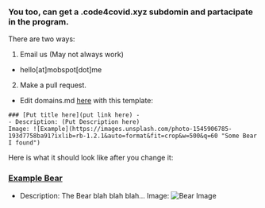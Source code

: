 ### You too, can get a .code4covid.xyz subdomin and partacipate in the program.

There are two ways:

1. Email us (May not always work)
- hello[at]mobspot[dot]me

2. Make a pull request.
- Edit domains.md [here](https://github.com/MobSpot/Code4Covid/edit/master/domains.md) with this template:
```
### [Put title here](put link here) - 
- Description: (Put Description here)
Image: ![Example](https://images.unsplash.com/photo-1545906785-193d7758ba91?ixlib=rb-1.2.1&auto=format&fit=crop&w=500&q=60 "Some Bear I found")
```
Here is what it should look like after you change it:

### [Example Bear](https://example.com)
- Description: The Bear blah blah blah...
Image: ![Bear Image](https://images.unsplash.com/photo-1545906785-193d7758ba91?ixlib=rb-1.2.1&auto=format&fit=crop&w=500&q=60 "Some Bear I found")
